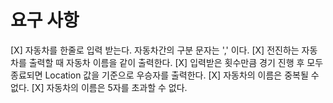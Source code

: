# 요구 사항
[X] 자동차를 한줄로 입력 받는다. 자동차간의 구분 문자는 ',' 이다.
[X] 전진하는 자동차를 출력할 때 자동차 이름을 같이 출력한다.
[X] 입력받은 횟수만큼 경기 진행 후 모두 종료되면 Location 값을 기준으로 우승자를 출력한다.
[X] 자동차의 이름은 중복될 수 없다.
[X] 자동차의 이름은 5자를 초과할 수 없다.
